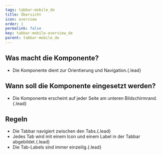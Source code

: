 ```yaml
---
tags: tabbar-mobile_de
title: Übersicht
icon: overview
order: 1
permalink: false  
key: tabbar-mobile-overview_de
parent: tabbar-mobile_de
---
```


## Was macht die Komponente?
*   Die Komponente dient zur Orientierung und Navigation.{.lead}

## Wann soll die Komponente eingesetzt werden?
*   Die Komponente erscheint auf jeder Seite am unteren Bildschirmrand.{.lead}

## Regeln
*   Die Tabbar navigiert zwischen den Tabs.{.lead}
*   Jedes Tab wird mit einem Icon und einem Label in der Tabbar abgebildet.{.lead}
*   Die Tab-Labels sind immer einzeilig.{.lead}